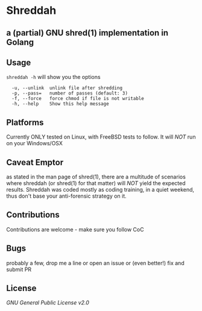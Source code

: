 # Shreddah

## a (partial) GNU shred(1) implementation in Golang

## Usage
```shreddah -h``` will show you the options
```Application Options:
  -u, --unlink  unlink file after shredding
  -p, --pass=   number of passes (default: 3)
  -f, --force   force chmod if file is not writable
  -h, --help    Show this help message
```


## Platforms
Currently ONLY tested on Linux, with FreeBSD tests to follow. It will *NOT* run on your Windows/OSX
## Caveat Emptor
as stated in the man page of shred(1), there are a multitude of scenarios where
shreddah (or shred(1) for that matter) will *NOT* yield the expected results.
Shreddah was coded mostly as coding training, in a quiet weekend, thus don't base
your anti-forensic strategy on it.
## Contributions
Contributions are welcome - make sure you follow CoC
## Bugs
probably a few, drop me a line or open an issue or (even better!) fix and submit PR
## License
*GNU General Public License v2.0*
